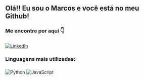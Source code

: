 ## Olá!! Eu sou o Marcos e você está no meu Github!

### Me encontre por aqui 👇
###

[![LinkedIn](https://img.shields.io/badge/LinkedIn-%230077B5.svg?logo=linkedin&logoColor=white)](https://linkedin.com/in/marcospontesjunior)

### Linguagens mais utilizadas:
###
![Python](https://img.shields.io/badge/python-3670A0?style=flat&logo=python&logoColor=ffdd54) ![JavaScript](https://img.shields.io/badge/javascript-%23323330.svg?style=flat&logo=javascript&logoColor=%23F7DF1E)

